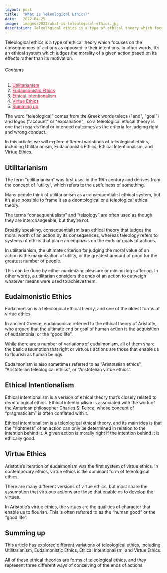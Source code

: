 ```yaml
---
layout: post
title:  "What is Teleological Ethics?"
date:   2022-04-25
image:  images/2022/what-is-teleological-ethics.jpg
description: Teleological ethics is a type of ethical theory which focuses on the consequences of actions as opposed to their intentions. In other words, it’s an ethical system which judges the morality of a given action based on its effects rather than its motivation.
---
```



Teleological ethics is a type of ethical theory which focuses on the consequences of actions as opposed to their intentions. In other words, it’s an ethical system which judges the morality of a given action based on its effects rather than its motivation.

<h6>Contents</h6>

<ol>
  <li><a href="#go1" style="color: #DC143C"> Utilitarianism </a></li>
  <li><a href="#go2" style="color: #DC143C"> Eudaimonistic Ethics </a></li>
  <li><a href="#go3" style="color: #DC143C"> Ethical Intentionalism </a></li>
  <li><a href="#go4" style="color: #DC143C"> Virtue Ethics </a></li>
  <li><a href="#go5" style="color: #DC143C"> Summing up </a></li>
</ol> 

The word “teleological” comes from the Greek words teleos ("end", "goal") and logos ("account" or "explanation"), so a teleological ethical theory is one that regards final or intended outcomes as the criteria for judging right and wrong conduct.

In this article, we will explore different variations of teleological ethics, including Utilitarianism, Eudaimonistic Ethics, Ethical Intentionalism, and Virtue Ethics.

<a id="go1"> </a>
## Utilitarianism

The term “utilitarianism” was first used in the 19th century and derives from the concept of “utility”, which refers to the usefulness of something.

Many people think of utilitarianism as a consequentialist ethical system, but it’s also possible to frame it as a deontological or a teleological ethical theory.

The terms “consequentialism” and “teleology” are often used as though they are interchangeable, but they’re not.

Broadly speaking, consequentialism is an ethical theory that judges the moral worth of an action by its consequences, whereas teleology refers to systems of ethics that place an emphasis on the ends or goals of actions.

In utilitarianism, the ultimate criterion for judging the moral value of an action is the maximization of utility, or the greatest amount of good for the greatest number of people.

This can be done by either maximizing pleasure or minimizing suffering. In other words, a utilitarian considers the ends of an action to outweigh whatever means were used to achieve them.

<a id="go2"> </a>
## Eudaimonistic Ethics

Eudaimonism is a teleological ethical theory, and one of the oldest forms of virtue ethics.

In ancient Greece, eudaimonism referred to the ethical theory of Aristotle, who argued that the ultimate end or goal of human action is the acquisition of eudaimonia, or the “good life”.

While there are a number of variations of eudaimonism, all of them share the basic assumption that right or virtuous actions are those that enable us to flourish as human beings.

Eudaimonism is also sometimes referred to as “Aristotelian ethics”, “Aristotelian teleological ethics”, or “Aristotelian virtue ethics”.

<a id="go3"> </a>
## Ethical Intentionalism

Ethical intentionalism is a version of ethical theory that’s closely related to deontological ethics. Ethical intentionalism is associated with the work of the American philosopher Charles S. Peirce, whose concept of “pragmaticism” is often conflated with it.

Ethical intentionalism is a teleological ethical theory, and its main idea is that the “rightness” of an action can only be determined in relation to the intention behind it. A given action is morally right if the intention behind it is ethically good.

<a id="go4"> </a>
## Virtue Ethics

Aristotle’s iteration of eudaimonism was the first system of virtue ethics. In contemporary ethics, virtue ethics is the dominant form of teleological ethics.

There are many different versions of virtue ethics, but most share the assumption that virtuous actions are those that enable us to develop the virtues.

In Aristotle’s virtue ethics, the virtues are the qualities of character that enable us to flourish. This is often referred to as the “human good” or the “good life”.

<a id="go5"> </a>
## Summing up

This article has explored different variations of teleological ethics, including Utilitarianism, Eudaimonistic Ethics, Ethical Intentionalism, and Virtue Ethics.

All of these ethical theories are forms of teleological ethics, and they represent three different ways of conceiving of the ends of actions.
